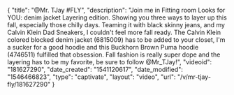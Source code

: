 {
    "title": "@Mr. TJay #FLY",
    "description": "Join me in Fitting room Looks for YOU: denim jacket Layering edition. Showing you three ways to layer up this fall, especially those chilly days. Teaming it with black skinny jeans, and my Calvin Klein Dad Sneakers, I couldn't feel more fall ready. The Calvin Klein colored blocked denim jacket (6815009) has to be added to your closet, I'm a sucker for a good hoodie and this Buckhorn Brown Puma hoodie (4746511) fulfilled that obsession.  Fall fashion is really super dope and the layering has to be my favorite, be sure to follow @Mr_TJay!",
    "videoid": "181627290",
    "date_created": "1541120617",
    "date_modified": "1546466823",
    "type": "captivate",
    "layout": "video",
    "url": "\/v\/mr-tjay-fly\/181627290"
}